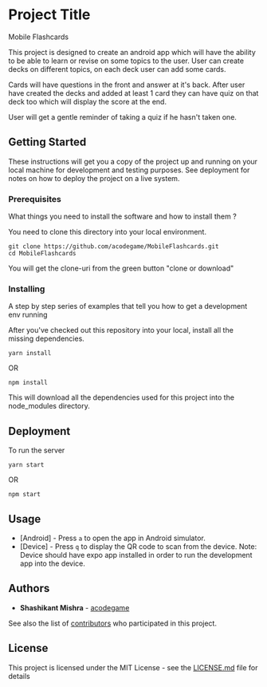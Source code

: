 # Project Title

Mobile Flashcards

This project is designed to create an android app which will have the ability to be able to learn or revise on some topics to the user. User can create decks on different topics, on each deck user can add some cards.

Cards will have questions in the front and answer at it's back. After user have created the decks and added at least 1 card they can have quiz on that deck too which will display the score at the end.

User will get a gentle reminder of taking a quiz if he hasn't taken one.

## Getting Started

These instructions will get you a copy of the project up and running on your local machine for development and testing purposes. See deployment for notes on how to deploy the project on a live system.

### Prerequisites

What things you need to install the software and how to install them ?

You need to clone this directory into your local environment.

```
git clone https://github.com/acodegame/MobileFlashcards.git
cd MobileFlashcards
```

You will get the clone-uri from the green button "clone or download"

### Installing

A step by step series of examples that tell you how to get a development env running

After you've checked out this repository into your local, install all the missing dependencies.

```
yarn install
```
OR

```
npm install
```

This will download all the dependencies used for this project into the node_modules directory.

## Deployment

To run the server
```
yarn start
```
OR

```
npm start
```

## Usage

* [Android] - Press ```a``` to open the app in Android simulator.
* [Device] - Press ```q``` to display the QR code to scan from the device.
             Note: Device should have expo app installed in order to run the development app into the device.

## Authors

* **Shashikant Mishra** - [acodegame](https://github.com/acodegame)

See also the list of [contributors](https://github.com/your/project/contributors) who participated in this project.

## License

This project is licensed under the MIT License - see the [LICENSE.md](LICENSE.md) file for details
